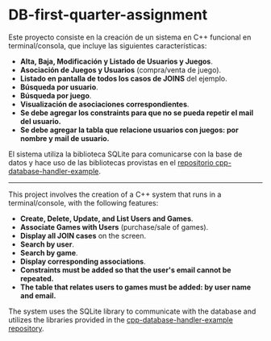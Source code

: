 # DB-first-quarter-assignment

Este proyecto consiste en la creación de un sistema en C++ funcional en terminal/consola, que incluye las siguientes características:

- **Alta, Baja, Modificación y Listado de Usuarios y Juegos**.
- **Asociación de Juegos y Usuarios** (compra/venta de juego).
- **Listado en pantalla de todos los casos de JOINS** del ejemplo.
- **Búsqueda por usuario**.
- **Búsqueda por juego**.
- **Visualización de asociaciones correspondientes**.
- **Se debe agregar los constraints para que no se pueda repetir el mail del usuario.**
- **Se debe agregar la tabla que relacione usuarios con juegos: por nombre y mail de usuario.**

El sistema utiliza la biblioteca SQLite para comunicarse con la base de datos y hace uso de las bibliotecas provistas en el [repositorio cpp-database-handler-example](https://github.com/gabrielinuz/cpp-database-handler-example).

-------------------------------------------------------------------------------------------------------------------------------------------------------------------------------------------------------------

This project involves the creation of a C++ system that runs in a terminal/console, with the following features:

- **Create, Delete, Update, and List Users and Games**.
- **Associate Games with Users** (purchase/sale of games).
- **Display all JOIN cases** on the screen.
- **Search by user**.
- **Search by game**.
- **Display corresponding associations**.
- **Constraints must be added so that the user's email cannot be repeated.**
- **The table that relates users to games must be added: by user name and email.**

The system uses the SQLite library to communicate with the database and utilizes the libraries provided in the [cpp-database-handler-example repository](https://github.com/gabrielinuz/cpp-database-handler-example).
